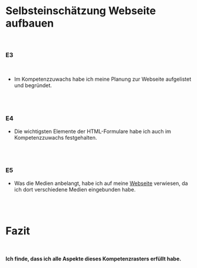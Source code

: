 
# Selbsteinschätzung Webseite aufbauen

<br>

### E3

<br>

- Im Kompetenzzuwachs habe ich meine Planung zur Webseite aufgelistet und begründet.

<br>

<br>

### E4

- Die wichtigsten Elemente der HTML-Formulare habe ich auch im Kompetenzzuwachs festgehalten.

<br>
<br>

### E5

- Was die Medien anbelangt, habe ich auf meine [Webseite](https://tim-marletaz.netlify.app#skills) verwiesen, da ich dort verschiedene Medien eingebunden habe.


<br>
<br>


# Fazit

<br>

**Ich finde, dass ich alle Aspekte dieses Kompetenzrasters erfüllt habe.**